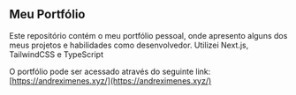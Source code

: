 ## Meu Portfólio

Este repositório contém o meu portfólio pessoal, onde apresento alguns dos meus projetos e habilidades como desenvolvedor. Utilizei Next.js, TailwindCSS e TypeScript

O portfólio pode ser acessado através do seguinte link:  
[https://andreximenes.xyz/](https://andreximenes.xyz/)
